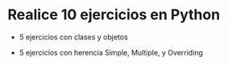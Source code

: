 # Realice 10 ejercicios en Python
- 5 ejercicios con clases y objetos

- 5 ejercicios con herencia Simple, Multiple, y Overriding

